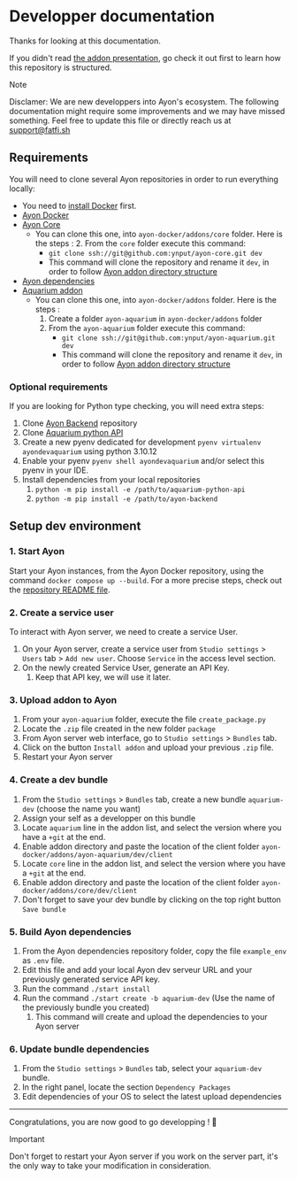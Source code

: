 # Developper documentation

Thanks for looking at this documentation.

If you didn't read [the addon presentation](../README.md#presentation), go check it out first to learn how this repository is structured.

> [!NOTE]
> Disclamer: We are new developpers into Ayon's ecosystem.
> The following documentation might require some improvements and we may have missed something.
> Feel free to update this file or directly reach us at [support@fatfi.sh](mailto:support@fatfi.sh)

## Requirements

You will need to clone several Ayon repositories in order to run everything locally:

- You need to [install Docker](https://docs.docker.com/engine/install/) first.
- [Ayon Docker](https://github.com/ynput/ayon-docker)
- [Ayon Core](https://github.com/ynput/ayon-core)
  - You can clone this one, into `ayon-docker/addons/core` folder. Here is the steps :
    2. From the `core` folder execute this command:
       - `git clone ssh://git@github.com:ynput/ayon-core.git dev`
       - This command will clone the repository and rename it `dev`, in order to follow [Ayon addon directory structure](https://ayon.ynput.io/docs/admin_server_installing_addons#directory-structure)
- [Ayon dependencies](https://github.com/ynput/ayon-dependencies-tool)
- [Aquarium addon](https://github.com/ynput/ayon-aquarium)
  - You can clone this one, into `ayon-docker/addons` folder. Here is the steps :
    1. Create a folder `ayon-aquarium` in `ayon-docker/addons` folder
    2. From the `ayon-aquarium` folder execute this command:
       - `git clone ssh://git@github.com:ynput/ayon-aquarium.git dev`
       - This command will clone the repository and rename it `dev`, in order to follow [Ayon addon directory structure](https://ayon.ynput.io/docs/admin_server_installing_addons#directory-structure)

### Optional requirements

If you are looking for Python type checking, you will need extra steps:

1. Clone [Ayon Backend](https://github.com/ynput/ayon-backend) repository
2. Clone [Aquarium python API](https://github.com/fatfish-lab/aquarium-python-api)
3. Create a new pyenv dedicated for development `pyenv virtualenv ayondevaquarium` using python 3.10.12
4. Enable your pyenv `pyenv shell ayondevaquarium` and/or select this pyenv in your IDE.
5. Install dependencies from your local repositories
   1. `python -m pip install -e /path/to/aquarium-python-api`
   2. `python -m pip install -e /path/to/ayon-backend`

## Setup dev environment

### 1. Start Ayon

Start your Ayon instances, from the Ayon Docker repository, using the command `docker compose up --build`. For a more precise steps, check out the [repository README file](https://github.com/ynput/ayon-docker).

### 2. Create a service user

To interact with Ayon server, we need to create a service User.

1. On your Ayon server, create a service user from `Studio settings` > `Users` tab > `Add new user`. Choose `Service` in the access level section.
1. On the newly created Service User, generate an API Key.
   1. Keep that API key, we will use it later.

### 3. Upload addon to Ayon

1. From your `ayon-aquarium` folder, execute the file `create_package.py`
2. Locate the `.zip` file created in the new folder `package`
3. From Ayon server web interface, go to `Studio settings` > `Bundles` tab.
4. Click on the button `Install addon` and upload your previous `.zip` file.
5. Restart your Ayon server

### 4. Create a dev bundle

1. From the `Studio settings` > `Bundles` tab, create a new bundle `aquarium-dev` (choose the name you want)
2. Assign your self as a developper on this bundle
3. Locate `aquarium` line in the addon list, and select the version where you have a `+git` at the end.
4. Enable addon directory and paste the location of the client folder `ayon-docker/addons/ayon-aquarium/dev/client`
5. Locate `core` line in the addon list, and select the version where you have a `+git` at the end.
6. Enable addon directory and paste the location of the client folder `ayon-docker/addons/core/dev/client`
7. Don't forget to save your dev bundle by clicking on the top right button `Save bundle`

### 5. Build Ayon dependencies

1. From the Ayon dependencies repository folder, copy the file `example_env` as `.env` file.
2. Edit this file and add your local Ayon dev serveur URL and your previously generated service API key.
3. Run the command `./start install`
4. Run the command `./start create -b aquarium-dev` (Use the name of the previously bundle you created)
   1. This command will create and upload the dependencies to your Ayon server

### 6. Update bundle dependencies

1. From the `Studio settings` > `Bundles` tab, select your `aquarium-dev` bundle.
2. In the right panel, locate the section `Dependency Packages`
3. Edit dependencies of your OS to select the latest upload dependencies

---

Congratulations, you are now good to go developping ! 🎉

> [!IMPORTANT]
> Don't forget to restart your Ayon server if you work on the server part, it's the only way to take your modification in consideration.